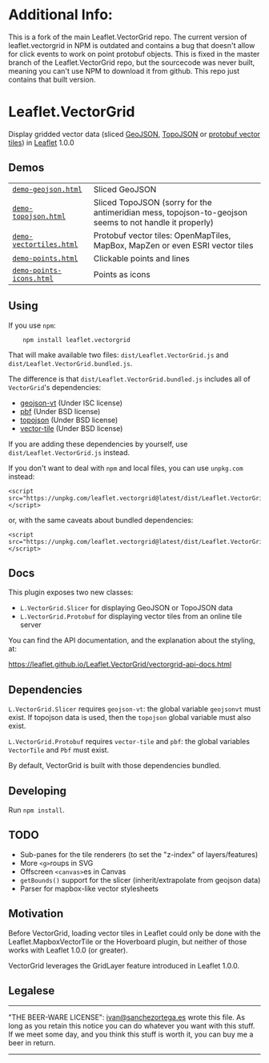 # Additional Info:

This is a fork of the main Leaflet.VectorGrid repo. The current version of leaflet.vectorgrid in NPM is outdated and contains a bug that doesn't allow for click events to work on point protobuf objects. This is fixed in the master branch of the Leaflet.VectorGrid repo, but the sourcecode was never built, meaning you can't use NPM to download it from github. This repo just contains that built version.

# Leaflet.VectorGrid

Display gridded vector data (sliced [GeoJSON](https://geojson.org/), [TopoJSON](https://github.com/mbostock/topojson/wiki) or [protobuf vector tiles](https://github.com/mapbox/vector-tile-spec)) in [Leaflet](https://www.leafletjs.com) 1.0.0

## Demos

|                                                                                                 |                                                                                                        |
| ----------------------------------------------------------------------------------------------- | ------------------------------------------------------------------------------------------------------ |
| [`demo-geojson.html`](https://leaflet.github.io/Leaflet.VectorGrid/demo-geojson.html)           | Sliced GeoJSON                                                                                         |
| [`demo-topojson.html`](https://leaflet.github.io/Leaflet.VectorGrid/demo-topojson.html)         | Sliced TopoJSON (sorry for the antimeridian mess, topojson-to-geojson seems to not handle it properly) |
| [`demo-vectortiles.html`](https://leaflet.github.io/Leaflet.VectorGrid/demo-vectortiles.html)   | Protobuf vector tiles: OpenMapTiles, MapBox, MapZen or even ESRI vector tiles                          |
| [`demo-points.html`](https://leaflet.github.io/Leaflet.VectorGrid/demo-points.html)             | Clickable points and lines                                                                             |
| [`demo-points-icons.html`](https://leaflet.github.io/Leaflet.VectorGrid/demo-points-icons.html) | Points as icons                                                                                        |

## Using

If you use `npm`:

```
	npm install leaflet.vectorgrid
```

That will make available two files: `dist/Leaflet.VectorGrid.js` and `dist/Leaflet.VectorGrid.bundled.js`.

The difference is that `dist/Leaflet.VectorGrid.bundled.js` includes all of `VectorGrid`'s dependencies:

- [geojson-vt](https://github.com/mapbox/geojson-vt) (Under ISC license)
- [pbf](https://github.com/mapbox/pbf) (Under BSD license)
- [topojson](https://github.com/mbostock/topojson) (Under BSD license)
- [vector-tile](https://github.com/mapbox/vector-tile-js) (Under BSD license)

If you are adding these dependencies by yourself, use `dist/Leaflet.VectorGrid.js` instead.

If you don't want to deal with `npm` and local files, you can use `unpkg.com` instead:

```
<script src="https://unpkg.com/leaflet.vectorgrid@latest/dist/Leaflet.VectorGrid.bundled.js"></script>
```

or, with the same caveats about bundled dependencies:

```
<script src="https://unpkg.com/leaflet.vectorgrid@latest/dist/Leaflet.VectorGrid.js"></script>
```

## Docs

This plugin exposes two new classes:

- `L.VectorGrid.Slicer` for displaying GeoJSON or TopoJSON data
- `L.VectorGrid.Protobuf` for displaying vector tiles from an online tile server

You can find the API documentation, and the explanation about the styling, at:

https://leaflet.github.io/Leaflet.VectorGrid/vectorgrid-api-docs.html

## Dependencies

`L.VectorGrid.Slicer` requires `geojson-vt`: the global variable `geojsonvt` must exist. If topojson data is used, then the `topojson` global variable must also exist.

`L.VectorGrid.Protobuf` requires `vector-tile` and `pbf`: the global variables `VectorTile` and `Pbf` must exist.

By default, VectorGrid is built with those dependencies bundled.

## Developing

Run `npm install`.

## TODO

- Sub-panes for the tile renderers (to set the "z-index" of layers/features)
- More `<g>`roups in SVG
- Offscreen `<canvas>`es in Canvas
- `getBounds()` support for the slicer (inherit/extrapolate from geojson data)
- Parser for mapbox-like vector stylesheets

## Motivation

Before VectorGrid, loading vector tiles in Leaflet could only be done with the
Leaflet.MapboxVectorTile or the Hoverboard plugin, but neither of those works with
Leaflet 1.0.0 (or greater).

VectorGrid leverages the GridLayer feature introduced in Leaflet 1.0.0.

## Legalese

---

"THE BEER-WARE LICENSE":
<ivan@sanchezortega.es> wrote this file. As long as you retain this notice you
can do whatever you want with this stuff. If we meet some day, and you think
this stuff is worth it, you can buy me a beer in return.

---

